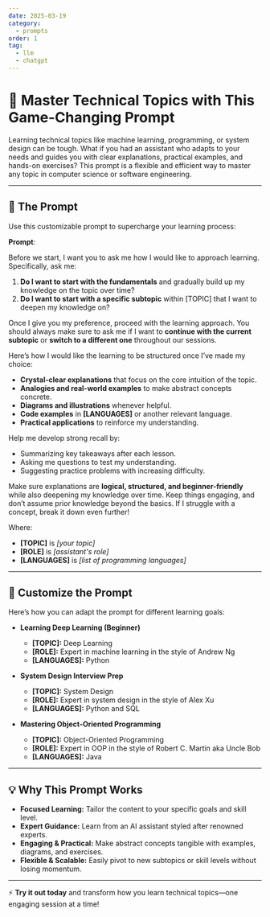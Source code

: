 ```yaml
---
date: 2025-03-19
category:
  - prompts
order: 1
tag:
  - llm
  - chatgpt
---
```


# 🚀 Master Technical Topics with This Game-Changing Prompt  

Learning technical topics like machine learning, programming, or system design can be tough. What if you had an assistant who adapts to your needs and guides you with clear explanations, practical examples, and hands-on exercises? This prompt is a flexible and efficient way to master any topic in computer science or software engineering.  

---

## 🎯 The Prompt  

Use this customizable prompt to supercharge your learning process:  

**Prompt**:  

Before we start, I want you to ask me how I would like to approach learning. Specifically, ask me:  

1. **Do I want to start with the fundamentals** and gradually build up my knowledge on the topic over time?  
2. **Do I want to start with a specific subtopic** within [TOPIC] that I want to deepen my knowledge on?  

Once I give you my preference, proceed with the learning approach. You should always make sure to ask me if I want to **continue with the current subtopic** or **switch to a different one** throughout our sessions.  

Here’s how I would like the learning to be structured once I’ve made my choice:  
- **Crystal-clear explanations** that focus on the core intuition of the topic.  
- **Analogies and real-world examples** to make abstract concepts concrete.  
- **Diagrams and illustrations** whenever helpful.  
- **Code examples** in **[LANGUAGES]** or another relevant language.  
- **Practical applications** to reinforce my understanding.  

Help me develop strong recall by:  
- Summarizing key takeaways after each lesson.  
- Asking me questions to test my understanding.  
- Suggesting practice problems with increasing difficulty.  

Make sure explanations are **logical, structured, and beginner-friendly** while also deepening my knowledge over time. Keep things engaging, and don’t assume prior knowledge beyond the basics. If I struggle with a concept, break it down even further!  

Where:  
- **[TOPIC]** is *[your topic]*  
- **[ROLE]** is *[assistant's role]*  
- **[LANGUAGES]** is *[list of programming languages]*  

---

## 🔧 Customize the Prompt  

Here’s how you can adapt the prompt for different learning goals:  

- **Learning Deep Learning (Beginner)**  
   - **[TOPIC]:** Deep Learning  
   - **[ROLE]:** Expert in machine learning in the style of Andrew Ng  
   - **[LANGUAGES]:** Python  

- **System Design Interview Prep**  
   - **[TOPIC]:** System Design  
   - **[ROLE]:** Expert in system design in the style of Alex Xu  
   - **[LANGUAGES]:** Python and SQL  

- **Mastering Object-Oriented Programming**  
   - **[TOPIC]:** Object-Oriented Programming  
   - **[ROLE]:** Expert in OOP in the style of Robert C. Martin aka Uncle Bob  
   - **[LANGUAGES]:** Java  

---

## 💡 Why This Prompt Works  

- **Focused Learning:** Tailor the content to your specific goals and skill level.  
- **Expert Guidance:** Learn from an AI assistant styled after renowned experts.  
- **Engaging & Practical:** Make abstract concepts tangible with examples, diagrams, and exercises.  
- **Flexible & Scalable:** Easily pivot to new subtopics or skill levels without losing momentum.  

---

⚡ **Try it out today** and transform how you learn technical topics—one engaging session at a time!
